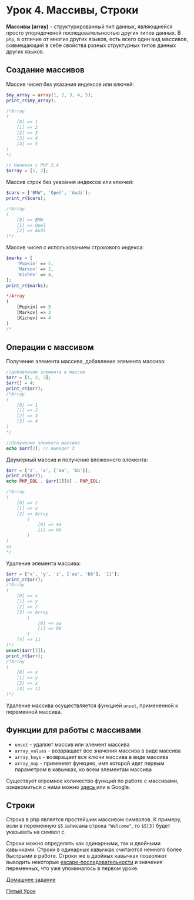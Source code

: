 # Урок 4. Массивы, Строки

**Массивы (array)** - структурированный тип данных, являющиейся просто упорядоченой последовательностью других типов данных. В `php`, в отличие от многих других языков, есть всего один вид массивов, совмещающий в себе свойства разных структурных типов данных других языков.

## Создание массивов

Массив чисел без указания индексов или ключей:

```php
$my_array = array(1, 2, 3, 4, 5);
print_r($my_array);

/*Array
(
    [0] => 1
    [1] => 2
    [2] => 3
    [3] => 4
    [4] => 5
)
*/

// Начиная с PHP 5.4
$array = [1, 2];
```
Массив строк без указания индексов или ключей:

```php
$cars = ['BMW', 'Opel', 'Audi'];
print_r($cars);

/*Array
(
    [0] => BMW
    [1] => Opel
    [2] => Audi
)*/
```
Массив чисел с использованием строкового индекса:

```php
$marks = [
	'Pupkin' => 5,
	'Markov' => 2,
	'Kichev' => 4,
];
print_r($marks);

*/Array
(
    [Pupkin] => 5
    [Markov] => 2
    [Kichev] => 4
)
/*

```

## Операции с массивом

Получение элемента массива, добавление элемента массива:

```php
//добавление элемента в массив
$arr = [1, 2, 3];
$arr[] = 4;
print_r($arr);
/*Array
(
    [0] => 1
    [1] => 2
    [2] => 3
    [3] => 4
)
*/

//Получение элемента массива
echo $arr[2]; // выведет 3
```
Двумерный массив и получение вложенного элемента:

```php
$arr = ['z', 'x', ['aa', 'bb']];
print_r($arr);
echo PHP_EOL . $arr[2][0] . PHP_EOL;

/*Array
(
    [0] => z
    [1] => x
    [2] => Array
        (
            [0] => aa
            [1] => bb
        )
)
aa
*/

```
Удаление элемента массива:

```php
$arr = ['x', 'y', 'z', ['aa', 'bb'], '11'];
print_r($arr);
/*Array
(
    [0] => x
    [1] => y
    [2] => z
    [3] => Array
        (
            [0] => aa
            [1] => bb
        )
    [4] => 11
)*/
unset($arr[3]);
print_r($arr);
/*Array
(
    [0] => x
    [1] => y
    [2] => z
    [4] => 11
)*/
```

Удаление массива осуществляется функцией `unset`, примененной к переменной массива.


## Функции для работы с массивами

* `unset` - удаляет массив или элемент массива
* `array_values` - возвращает все значения массива в виде массива
* `array_keys` - возвращает все ключи массива в виде массива
* `array_map` - применяет функцию, имя которой идет первым параметром в кавычках, ко всем элементам массива

Существует огромное количество функций по работе с массивами, ознакомиться с ними можно [здесь ](http://php.net/manual/ru/ref.array.php) или в Google.


## Строки

Строка в php является простейшим массивом символов. К примеру, если в переменную `$S` записана строка `"Welcome"`, то `$S[3]` будет указывать на символ c.

Строки можно определять как одинарными, так и двойными кавычками. Строки в одинарных кавычках считаются немного более быстрыми в работе. Строки же в двойных кавычках позволяют выводить некоторые [escape-последовательности](http://php.net/manual/ru/regexp.reference.escape.php) и значения переменных, что уже упоминалось в первом уроке.


[Домашнее задание](04_homework.md)

[Пятый Урок](05_lesson.md)
